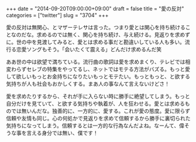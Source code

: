 +++
date = "2014-09-20T09:00:00+09:00"
draft = false
title = "愛の反対"
categories = ["twitter"]
slug = "3704"
+++

愛の反対は無関心、とマザーテレサは言った。つまり愛とは関心を持ち続けることなのだな。求めるのでは無く、関心を持ち続け、与え続ける。見返りを求めずに。世の中を見渡してみると、愛とは求める事だと勘違いしている人も多い。流行る恋愛ソングもそう。「会いたくて震える」どんだけ求めるんだ笑

ああ世の中は欲望で満ちている。流行曲の歌詞は愛を求めまくり、テレビでは相変わらずセレブの特集をやってるし、ネットではモテる方法がバズる。もっと愛して欲しいもっとお金持ちになりたいもっとモテたい。もっともっと、と欲する気持ちが人も社会もおかしくする。まあ人の事なんて言えないけどさ！

愛を求めたりするから、それが手に入らない時に勝手に絶望してしまう。もっと自分だけを見ていて、と欲する気持ちや執着が、人を狂わせる。愛とは求めるものでは無いんだな。独善的に、一方的に、愛する。これが愛の態度。愛に限らず信頼や友情も同じ。心の何処かで見返りを求めて信頼するから勝手に裏切られた気持ちになってしまう。信頼するとは一方的な行為なんだよね。なーんて、偉そうな事を言える身分では無い、僕です！
